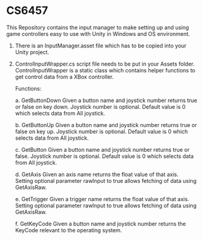 # CS6457

This Repository contains the input manager to make setting up and using game controllers easy to use with Unity in Windows and OS environment.

1. There is an InputManager.asset file which has to be copied into your Unity project.
2. ControlInputWrapper.cs script file needs to be put in your Assets folder.
   ControlInputWrapper is a static class which contains helper functions to get control data from a XBox controller.

   Functions:
   
   a. GetButtonDown
      Given a button name and joystick number returns true or false on key down. Joystick number is optional. Default value is 0 which selects data from All joystick.
      
   b. GetButtonUp
      Given a button name and joystick number returns true or false on key up. Joystick number is optional. Default value is 0 which selects data from All joystick.
      
   c. GetButton
      Given a button name and joystick number returns true or false. Joystick number is optional. Default value is 0 which selects data from All joystick.
      
   d. GetAxis
      Given an axis name returns the float value of that axis. Setting optional parameter rawInput to true allows fetching of data using GetAxisRaw.
      
   e. GetTrigger
      Given a trigger name returns the float value of that axis. Setting optional parameter rawInput to true allows fetching of data using GetAxisRaw.
      
   f. GetKeyCode
      Given a button name and joystick number returns the KeyCode relevant to the operating system.
